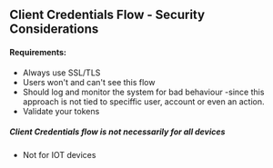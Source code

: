 ## Client Credentials Flow - Security Considerations

#### Requirements:
- Always use SSL/TLS
- Users won't and can't see this flow
- Should log and monitor the system for bad behaviour -since this approach is not tied to speciffic user, account or even an action.
- Validate your tokens

##### Client Credentials flow is not necessarily for all devices
- Not for IOT devices
